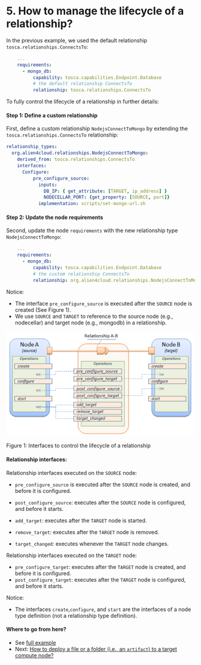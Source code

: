 # 5. How to manage the lifecycle of a relationship?

In the previous example, we used the default relationship `tosca.relationships.ConnectsTo`:

```yaml
    ...
    requirements:
      - mongo_db:
          capability: tosca.capabilities.Endpoint.Database
          # the default relationship ConnectsTo
          relationship: tosca.relationships.ConnectsTo
```

To fully control the lifecycle of a relationship in further details:

#### Step 1: Define a custom relationship

First, define a custom relationship `NodejsConnectToMongo` by extending the `tosca.relationships.ConnectsTo` relationship:

```yaml
relationship_types:
  org.alien4cloud.relationships.NodejsConnectToMongo:
    derived_from: tosca.relationships.ConnectsTo
    interfaces:
      Configure:
          pre_configure_source:
            inputs:
              DB_IP: { get_attribute: [TARGET, ip_address] }
              NODECELLAR_PORT: {get_property: [SOURCE, port]}
            implementation: scripts/set-mongo-url.sh
```

#### Step 2: Update the node requirements

Second, update the node `requirements` with the new relationship type `NodejsConnectToMongo`:

```yaml
    ...
    requirements:
      - mongo_db:
          capability: tosca.capabilities.Endpoint.Database
          # the custom relationship ConnectsTo
          relationship: org.alien4cloud.relationships.NodejsConnectToMongo
```

Notice:
* The interface `pre_configure_source` is executed after the `SOURCE` node is created (See Figure 1).
* We use `SOURCE` and `TARGET` to reference to the source node (e.g., nodecellar) and target node (e.g., mongodb) in a
relationship.

![](../images/relationship_lifecycle.png "Relationship lifecycle")

Figure 1: Interfaces to control the lifecycle of a relationship

#### Relationship interfaces:

Relationship interfaces executed on the `SOURCE` node:
* `pre_configure_source` is executed after the `SOURCE` node is created, and before it is configured.
* `post_configure_source`: executes after the `SOURCE` node is configured, and before it starts.


* `add_target`: executes after the `TARGET` node is started.
* `remove_target`: executes after the `TARGET` node is removed.
* `target_changed`: executes whenever the `TARGET` node changes.

Relationship interfaces executed on the `TARGET` node:
* `pre_configure_target`: executes after the `TARGET` node is created, and before it is configured.
* `post_configure_target`: executes after the `TARGET` node is configured, and before it starts.

Notice:
* The interfaces `create`,`configure`, and `start` are the interfaces of a node type definition (not a relationship type
definition).

#### Where to go from here?

* See [full example](../examples/nodecellar/types.yml "Custom relationship example")
* Next: [How to deploy a file or a folder (i.e., an `artifact`) to a target compute node?](Basic_Artifact.md "Artifact")
